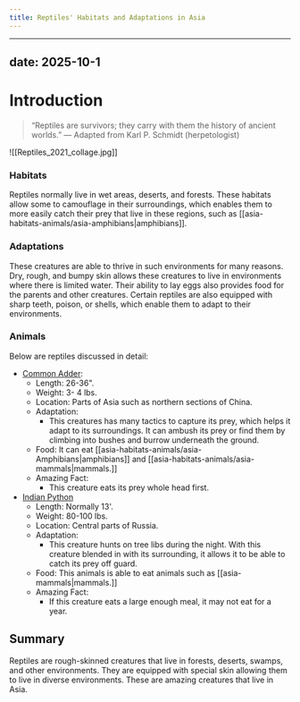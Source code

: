 ```yaml
---
title: Reptiles' Habitats and Adaptations in Asia
---
```

---
date: 2025-10-1
---
# Introduction

>“Reptiles are survivors; they carry with them the history of ancient worlds.”
>— Adapted from Karl P. Schmidt (herpetologist)


![[Reptiles_2021_collage.jpg]]

### Habitats

Reptiles normally live in wet areas, deserts, and forests. These habitats allow some to camouflage in their surroundings, which enables them to more easily catch their prey that live in these regions, such as [[asia-habitats-animals/asia-amphibians|amphibians]]. 
### Adaptations

These creatures are able to thrive in such environments for many reasons. Dry, rough, and bumpy skin allows these creatures to live in environments where there is limited water. Their ability to lay eggs also provides food for the parents and other creatures. Certain reptiles are also equipped with sharp teeth, poison, or shells, which enable them to adapt to their environments.
### Animals

Below are reptiles discussed in detail:


- [Common Adder](https://tse2.mm.bing.net/th/id/OIP.BOfeafG-0n9TOYM3eI2WJAHaEs?rs=1&pid=ImgDetMain&o=7&rm=3):
	- Length: 26-36".
	- Weight: 3- 4 lbs.
	- Location: Parts of Asia such as northern sections of China.
	- Adaptation:
		- This creatures has many tactics to capture its prey, which helps it adapt to its surroundings. It can ambush its prey or find them by climbing into bushes and burrow underneath the ground. 
	- Food: It can eat [[asia-habitats-animals/asia-Amphibians|amphibians]] and [[asia-habitats-animals/asia-mammals|mammals.]]
	- Amazing Fact: 
		- This creature eats its prey whole head first.
- [Indian Python](https://a-z-animals.com/media/2022/08/python-molurus-molurus-iStock-1164867147.jpg)
	- Length: Normally 13'.
	- Weight: 80-100 lbs.
	- Location: Central parts of Russia.
	- Adaptation:
		- This creature hunts on tree libs during the night. With this creature blended in with its surrounding, it allows it to be able to catch its prey off guard.
	- Food:  This animals is able to eat animals such as [[asia-mammals|mammals.]]
	- Amazing Fact: 
		- If this creature eats a large enough meal, it may not eat for a year.
## Summary

Reptiles are rough-skinned creatures that live in forests, deserts, swamps, and other environments. They are equipped with special skin allowing them to live in diverse environments. These are amazing creatures that live in Asia.